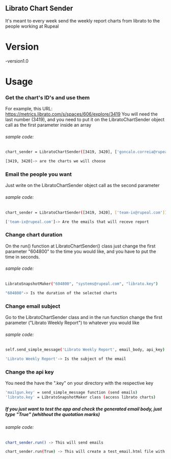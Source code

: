 ## Librato Chart Sender

It's meant to every week send the weekly report charts from librato to the people working at Rupeal

# Version
-version1.0

# Usage

### Get the chart's ID's and use them
For example, this URL:
https://metrics.librato.com/s/spaces/606/explore/3419
You will need the last number (3419), and you need to put it on the LibratoChartSender object call as the first parameter inside an array

###### sample code:
```sh
chart_sender = LibratoChartSender([3419, 3420], ['goncalo.correia@rupeal.com', 'team-ix@rupeal.com', 'rui.alves@rupeal.com'])

[3419, 3420]-> are the charts we will choose
``` 


### Email the people you want
Just write on the LibratoChartSender object call as the second parameter
###### sample code:
```sh
chart_sender = LibratoChartSender([3419, 3420], ['team-ix@rupeal.com'])

['team-ix@rupeal.com']-> Are the emails that will receve report
``` 

### Change chart duration
On the run() function at LibratoChartSender() class just change the first parameter "604800" to the time you would like, and you have to put the time in seconds.
###### sample code:
```sh
LibratoSnapshotMaker("604800", "systems@rupeal.com", "librato.key")

"604800"-> Is the duration of the selected charts
``` 

### Change email subject
Go to the LibratoChartSender class and in the run function change the first parameter ("Librato Weekly Report") to whatever you would like
###### sample code:
```sh
self.send_simple_message('Librato Weekly Report', email_body, api_key)

'Librato Weekly Report'-> Is the subject of the email
``` 

### Change the api key
You need the have the "<file>.key" on your directory with the respective key
```sh
'mailgun.key' = send_simple_message function (send emails)
'librato.key' = LibratoSnapshotMaker class (access librato charts)
``` 



##### If you just want to test the app and check the generated email body, just type "True" (whithout the quotation marks)

###### sample code:
```sh
chart_sender.run() -> This will send emails

chart_sender.run(True) -> This will create a test_email.html file with the html generated
``` 



